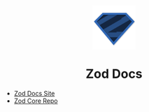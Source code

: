 <p align="center">
    <img src="logo.svg" width="100px" align="center" />
    <h1 align="center">Zod Docs</h1>
</p>

- [Zod Docs Site](https://zodorg.github.io/ZodDocs)
- [Zod Core Repo](https://github.com/colinhacks/zod)